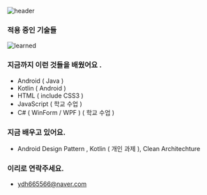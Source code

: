 ![header](https://capsule-render.vercel.app/api?type=wave&color=gradient&height=250&section=header&text=안녕하세요%20%20👋&fontSize=60&fontAlignY=35)

### 적용 중인 기술들

![learned](https://user-images.githubusercontent.com/66651059/110414095-94a10480-80d2-11eb-840f-0a23602328ab.png)


### 지금까지 이런 것들을 배웠어요 .

- Android ( Java )
- Kotlin ( Android )
- HTML ( include CSS3 )
- JavaScript ( 학교 수업 )
- C# ( WinForm / WPF ) ( 학교 수업 )

### 지금 배우고 있어요.

- Android Design Pattern , Kotlin ( 개인 과제 ), Clean Architechture

### 이리로 연락주세요.

- ydh665566@naver.com

